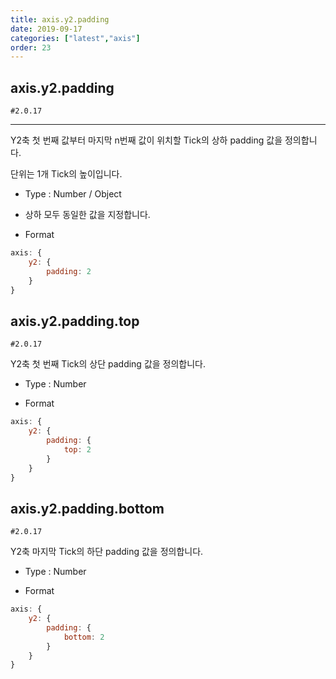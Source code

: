 ```yaml
---
title: axis.y2.padding
date: 2019-09-17
categories: ["latest","axis"]
order: 23
---
```


## axis.y2.padding

`#2.0.17`

---

Y2축 첫 번째 값부터 마지막 n번째 값이 위치할 Tick의 상하 padding 값을 정의합니다.

단위는 1개 Tick의 높이입니다.

* Type : Number / Object

* 상하 모두 동일한 값을 지정합니다.

* Format
```javascript
axis: {
	y2: {
		padding: 2
	}
}
```

## axis.y2.padding.top

`#2.0.17`

Y2축 첫 번째 Tick의 상단 padding 값을 정의합니다.

* Type : Number

* Format
```javascript
axis: {
	y2: {
		padding: {
			top: 2
		}
	}
}
```

## axis.y2.padding.bottom

`#2.0.17`

Y2축 마지막 Tick의 하단 padding 값을 정의합니다.

* Type : Number

* Format
```javascript
axis: {
	y2: {
		padding: {
			bottom: 2
		}
	}
}
```
